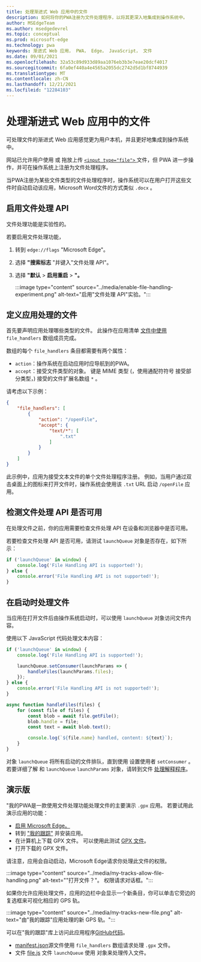 ```yaml
---
title: 处理渐进式 Web 应用中的文件
description: 如何将你的PWA注册为文件处理程序，以将其更深入地集成到操作系统中。
author: MSEdgeTeam
ms.author: msedgedevrel
ms.topic: conceptual
ms.prod: microsoft-edge
ms.technology: pwa
keywords: 渐进式 Web 应用， PWA， Edge， JavaScript， 文件
ms.date: 09/01/2021
ms.openlocfilehash: 32a53c89d933d89aa1076eb3b3e7eae20dcf4017
ms.sourcegitcommit: 6fa0ef440a4e4565a2055dc2742d5d1bf8744939
ms.translationtype: MT
ms.contentlocale: zh-CN
ms.lasthandoff: 12/21/2021
ms.locfileid: "12284103"
---
```

# <a name="handle-files-in-progressive-web-apps"></a>处理渐进式 Web 应用中的文件

可处理文件的渐进式 Web 应用感觉更为用户本机，并且更好地集成到操作系统中。

网站已允许用户使用 或 拖放上传 [ `<input type="file">` ](https://developer.mozilla.org/docs/Web/API/File/Using_files_from_web_applications)文件，但 PWA 进一步操作，并可在操作系统上注册为文件处理程序。

当PWA注册为某些文件类型的文件处理程序时，操作系统可以在用户打开这些文件时自动启动该应用，Microsoft Word文件的方式类似 `.docx` 。


<!-- ====================================================================== -->
## <a name="enable-the-file-handling-api"></a>启用文件处理 API

文件处理功能是实验性的。

若要启用文件处理功能，

1.  转到 `edge://flags` "Microsoft Edge"。
1.  选择 **"搜索标志** "并键入"文件处理 API"。
1.  选择 **"默认**  >  **启用重启**  >  **"。**

    :::image type="content" source="../media/enable-file-handling-experiment.png" alt-text="启用&quot;文件处理 API&quot;实验。":::


<!-- ====================================================================== -->
## <a name="define-which-files-your-app-handles"></a>定义应用处理的文件

首先要声明应用处理哪些类型的文件。 此操作在应用清单 [文件中使用](./web-app-manifests.md) `file_handlers` 数组成员完成。

数组的每个 `file_handlers` 条目都需要有两个属性：

*  `action`：操作系统在启动应用时应导航到的PWA。
*  `accept`：接受文件类型的对象。 键是 MIME 类型 (，使用通配符符号 接受部分类型，) 接受的文件扩展名数组 `*` 。

请考虑以下示例：

```json
{
    "file_handlers": [
        {
            "action": "/openFile",
            "accept": {
                "text/*": [
                    ".txt"
                ]
            }
        }
    ]
}
```

此示例中，应用为接受文本文件的单个文件处理程序注册。 例如，当用户通过双击桌面上的图标来打开文件时，操作系统会使用该 `.txt` URL 启动 `/openFile` 应用。


<!-- ====================================================================== -->
## <a name="detect-whether-the-file-handling-api-is-available"></a>检测文件处理 API 是否可用

在处理文件之前，你的应用需要检查文件处理 API 在设备和浏览器中是否可用。

若要检查文件处理 API 是否可用，请测试 `launchQueue` 对象是否存在，如下所示：

```javascript
if ('launchQueue' in window) {
    console.log('File Handling API is supported!');
} else {
    console.error('File Handling API is not supported!');
}
```


<!-- ====================================================================== -->
## <a name="handle-files-on-launch"></a>在启动时处理文件

当应用在打开文件后由操作系统启动时，可以使用 `launchQueue` 对象访问文件内容。

使用以下 JavaScript 代码处理文本内容：

```javascript
if ('launchQueue' in window) {
    console.log('File Handling API is supported!');

    launchQueue.setConsumer(launchParams => {
        handleFiles(launchParams.files);
    });
} else {
    console.error('File Handling API is not supported!');
}

async function handleFiles(files) {
    for (const file of files) {
        const blob = await file.getFile();
        blob.handle = file;
        const text = await blob.text();

        console.log(`${file.name} handled, content: ${text}`);
    }
}
```

对象 `launchQueue` 将所有启动的文件排队，直到使用 设置使用者 `setConsumer` 。 若要详细了解 和 `launchQueue` `launchParams` 对象，请转到文件 [处理解释程序](https://github.com/WICG/file-handling/blob/main/explainer.md#launch)。


<!-- ====================================================================== -->
## <a name="demo"></a>演示版

"我的PWA是一款使用文件处理功能处理文件的主要演示 `.gpx` 应用。 若要试用此演示应用的功能：

*  [启用 Microsoft Edge。](#enable-the-file-handling-api)
*  转到 ["我的跟踪"](https://captainbrosset.github.io/mytracks/) 并安装应用。
*  在计算机上下载 GPX 文件。 可以使用此测试 [GPX 文件](https://www.visugpx.com/download.php?id=okB1eM4fzj)。
*  打开下载的 GPX 文件。

请注意，应用会自动启动，Microsoft Edge请求你处理此文件的权限。

:::image type="content" source="../media/my-tracks-allow-file-handling.png" alt-text="&quot;打开文件？&quot;。 权限请求对话框。":::

如果你允许应用处理文件，应用的边栏中会显示一个新条目，你可以单击它旁边的复选框来可视化相应的 GPS 轨。

:::image type="content" source="../media/my-tracks-new-file.png" alt-text="由&quot;我的跟踪&quot;应用处理的新 GPS 轨。":::

可以在"我的跟踪"库上访问此应用程序[GitHub代码](https://github.com/captainbrosset/mytracks)。

* [manifest.json](https://github.com/captainbrosset/mytracks/blob/main/mytracks/manifest.json)源文件使用 `file_handlers` 数组请求处理 `.gpx` 文件。
* 文件 [file.js](https://github.com/captainbrosset/mytracks/blob/main/src/file.js) 文件 `launchQueue` 使用 对象来处理传入文件。
